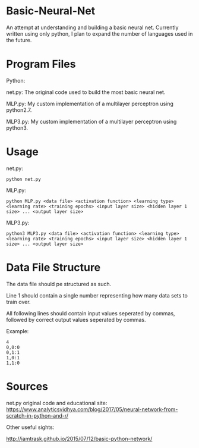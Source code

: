 # Basic-Neural-Net
An attempt at understanding and building a basic neural net. Currently written using only python, I plan to expand the number of languages used in the future.

# Program Files
Python:

net.py:	The original code used to build the most basic neural net.

MLP.py:	My custom implementation of a multilayer perceptron using python2.7.

MLP3.py: My custom implementation of a multilayer perceptron using python3.

# Usage
net.py:

	python net.py

MLP.py:

	python MLP.py <data file> <activation function> <learning type> <learning rate> <training epochs> <input layer size> <hidden layer 1 size> ... <output layer size>

MLP3.py:

	python3 MLP3.py <data file> <activation function> <learning type> <learning rate> <training epochs> <input layer size> <hidden layer 1 size> ... <output layer size>

# Data File Structure
The data file should pe structured as such.

Line 1 should contain a single number representing how many data sets to train over.

All following lines should contain input values seperated by commas, followed by correct output values seperated by commas.

Example:
	
	4
	0,0:0
	0,1:1
	1,0:1
	1,1:0

# Sources
net.py original code and educational site: https://www.analyticsvidhya.com/blog/2017/05/neural-network-from-scratch-in-python-and-r/

Other useful sights:

http://iamtrask.github.io/2015/07/12/basic-python-network/

